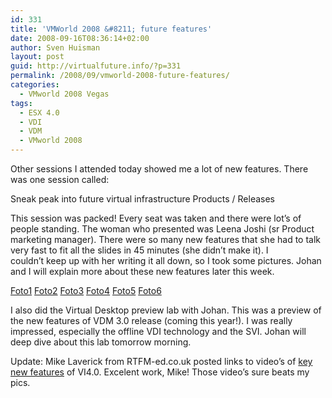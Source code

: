 ```yaml
---
id: 331
title: 'VMWorld 2008 &#8211; future features'
date: 2008-09-16T08:36:14+02:00
author: Sven Huisman
layout: post
guid: http://virtualfuture.info/?p=331
permalink: /2008/09/vmworld-2008-future-features/
categories:
  - VMworld 2008 Vegas
tags:
  - ESX 4.0
  - VDI
  - VDM
  - VMworld 2008
---
```

Other sessions I attended today showed me a lot of new features. There was one session called:

Sneak peak into future virtual infrastructure Products / Releases

This session was packed! Every seat was taken and there were lot&#8217;s of people standing. The woman who presented was Leena Joshi (sr Product marketing manager). There were so many new features that she had to talk very fast to fit all the slides in 45 minutes (she didn&#8217;t make it). I couldn&#8217;t keep up with her writing it all down, so I took some pictures. Johan and I will explain more about these new features later this week.<!--more-->

<a title="Foto1" href="https://svenhuisman.com/wp-content/uploads/2008/09/p1000969.jpg" target="_blank">Foto1</a> <a title="Foto2" href="https://svenhuisman.com/wp-content/uploads/2008/09/p1000970.jpg" target="_blank">Foto2</a> <a title="Foto3" href="https://svenhuisman.com/wp-content/uploads/2008/09/p1000971.jpg" target="_blank">Foto3</a> <a title="Foto4" href="https://svenhuisman.com/wp-content/uploads/2008/09/p1000972.jpg" target="_blank">Foto4</a> <a title="Foto5" href="https://svenhuisman.com/wp-content/uploads/2008/09/p1000973.jpg" target="_blank">Foto5</a> <a title="Foto6" href="https://svenhuisman.com/wp-content/uploads/2008/09/p1000974.jpg" target="_blank">Foto6</a>

I also did the Virtual Desktop preview lab with Johan. This was a preview of the new features of VDM 3.0 release (coming this year!). I was really impressed, especially the offline VDI technology and the SVI. Johan will deep dive about this lab tomorrow morning.

Update: Mike Laverick from RTFM-ed.co.uk posted links to video&#8217;s of <a title="ESX 4.0 video's" href="http://www.rtfm-ed.co.uk/?p=596" target="_blank">key new features</a> of VI4.0. Excelent work, Mike! Those video&#8217;s sure beats my pics.